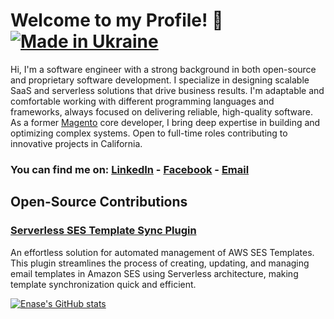 
# Welcome to my Profile! 👋 [![Made in Ukraine](https://img.shields.io/badge/made_in-Ukraine-ffd700.svg?labelColor=0057b7)](https://stand-with-ukraine.pp.ua)

Hi, I'm a software engineer with a strong background in both open-source and proprietary software development.
I specialize in designing scalable SaaS and serverless solutions that drive business results.
I'm adaptable and comfortable working with different programming languages and frameworks, always focused on delivering reliable, high-quality software.
As a former [Magento](https://github.com/magento/magento2) core developer, I bring deep expertise in building and optimizing complex systems.
Open to full-time roles contributing to innovative projects in California.

### You can find me on: [LinkedIn](https://www.linkedin.com/in/enase/) - [Facebook](https://www.facebook.com/enase) - [Email](mailto:enasik@gmail.com)

## Open-Source Contributions

### [Serverless SES Template Sync Plugin](https://github.com/Enase/serverless-ses-template)
An effortless solution for automated management of AWS SES Templates. This plugin streamlines the process of creating, updating, and managing email templates in Amazon SES using Serverless architecture, making template synchronization quick and efficient.

[![Enase's GitHub stats](https://github-readme-stats-enases-projects.vercel.app/api?username=Enase)](https://github.com/Enase/github-readme-stats)
